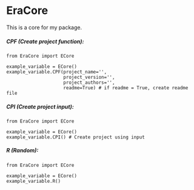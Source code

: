 # EraCore

This is a core for my package.

##### CPF (Create project function):

```
from EraCore import ECore

example_variable = ECore()
example_variable.CPF(project_name='',
                     project_version='',
                     project_authors='',
                     readme=True) # if readme = True, create readme file
```

##### CPI (Create project input):

```
from EraCore import ECore

example_variable = ECore()
example_variable.CPI() # Create project using input
```

##### R (Random):

```
from EraCore import ECore

example_variable = ECore()
example_variable.R()
```
